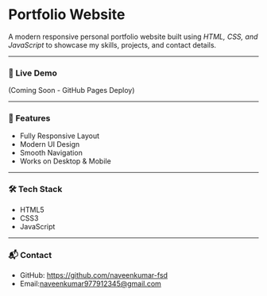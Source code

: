 # Portfolio Website

A modern responsive personal portfolio website built using *HTML, CSS, and JavaScript* to showcase my skills, projects, and contact details.

---

### 🚀 Live Demo
(Coming Soon - GitHub Pages Deploy)

---

### 📌 Features
- Fully Responsive Layout
- Modern UI Design
- Smooth Navigation
- Works on Desktop & Mobile

---

### 🛠 Tech Stack
- HTML5
- CSS3
- JavaScript

---

### 📬 Contact
- GitHub: https://github.com/naveenkumar-fsd
- Email:naveenkumar977912345@gmail.com

